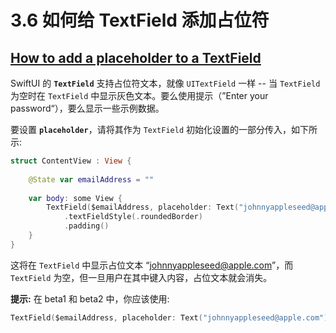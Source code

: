 # 3.6 如何给 TextField 添加占位符

## [How to add a placeholder to a TextField](https://www.hackingwithswift.com/quick-start/swiftui/how-to-add-a-placeholder-to-a-textfield)

SwiftUI 的 **`TextField`** 支持占位符文本，就像 `UITextField` 一样 -- 当 `TextField` 为空时在 `TextField` 中显示灰色文本。要么使用提示（”Enter your password“），要么显示一些示例数据。

要设置 **`placeholder`**，请将其作为 `TextField` 初始化设置的一部分传入，如下所示:

```swift
struct ContentView : View {
    
    @State var emailAddress = ""
    
    var body: some View {
        TextField($emailAddress, placeholder: Text("johnnyappleseed@apple.com"))
            .textFieldStyle(.roundedBorder)
            .padding()
    }
}
```

这将在 `TextField` 中显示占位文本 “johnnyappleseed@apple.com”，而 `TextField` 为空，但一旦用户在其中键入内容，占位文本就会消失。

**提示:**  在 beta1 和 beta2 中，你应该使用: 

```swift
TextField($emailAddress, placeholder: Text("johnnyappleseed@apple.com"))
```

